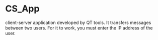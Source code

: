 # CS_App

client-server application developed by QT tools. It transfers messages between two users. For it to work, you must enter the IP address of the user.
